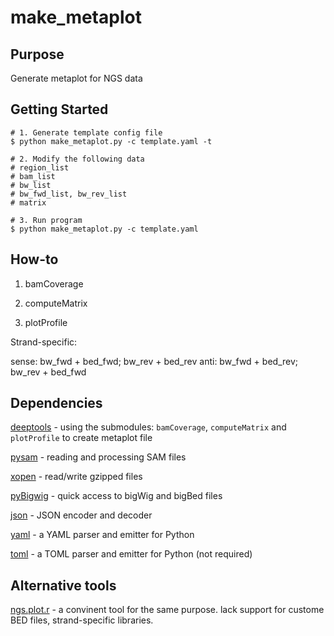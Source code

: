 # make_metaplot

## Purpose 

Generate metaplot for NGS data


## Getting Started

```
# 1. Generate template config file
$ python make_metaplot.py -c template.yaml -t

# 2. Modify the following data
# region_list
# bam_list
# bw_list
# bw_fwd_list, bw_rev_list 
# matrix

# 3. Run program
$ python make_metaplot.py -c template.yaml
```



## How-to

1. bamCoverage

2. computeMatrix

3. plotProfile


Strand-specific: 

sense: bw_fwd + bed_fwd; bw_rev + bed_rev 
anti:  bw_fwd + bed_rev; bw_rev + bed_fwd


## Dependencies

[deeptools](https://github.com/deeptools/deepTools) - using the submodules: `bamCoverage`, `computeMatrix` and `plotProfile` to create metaplot file

[pysam](https://github.com/pysam-developers/pysam) - reading and processing SAM files 

[xopen](https://github.com/pycompression/xopen) - read/write gzipped files

[pyBigwig](https://github.com/deeptools/pyBigWig) - quick access to bigWig and bigBed files

[json](https://docs.python.org/3/library/json.html) - JSON encoder and decoder

[yaml](https://pyyaml.org/wiki/PyYAMLDocumentation) - a YAML parser and emitter for Python

[toml](https://github.com/uiri/toml) - a TOML parser and emitter for Python (not required)


## Alternative tools 

[ngs.plot.r](https://github.com/shenlab-sinai/ngsplot) - a convinent tool for the same purpose. lack support for custome BED files, strand-specific libraries.